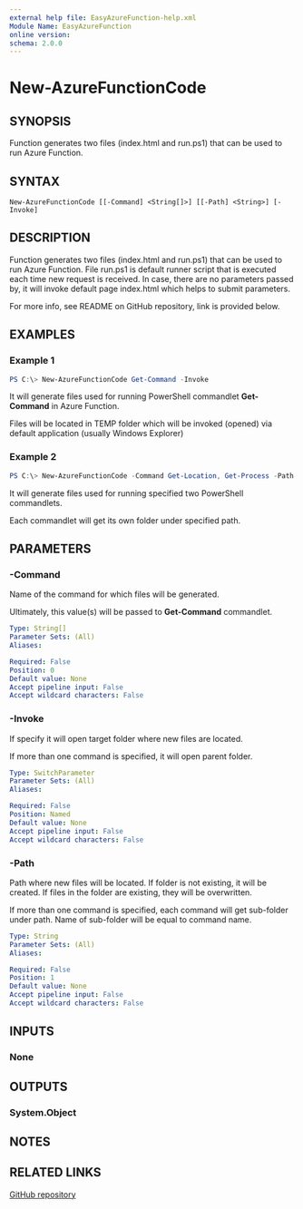 ```yaml
---
external help file: EasyAzureFunction-help.xml
Module Name: EasyAzureFunction
online version:
schema: 2.0.0
---
```


# New-AzureFunctionCode

## SYNOPSIS
Function generates two files (index.html and run.ps1) that can be used to run Azure Function.

## SYNTAX

```
New-AzureFunctionCode [[-Command] <String[]>] [[-Path] <String>] [-Invoke]
```

## DESCRIPTION
Function generates two files (index.html and run.ps1) that can be used to run Azure Function. File run.ps1 is default runner script that is executed each time new request is received. In case, there are no parameters passed by, it will invoke default page index.html which helps to submit parameters.

For more info, see README on GitHub repository, link is provided below.

## EXAMPLES

### Example 1
```powershell
PS C:\> New-AzureFunctionCode Get-Command -Invoke
```

It will generate files used for running PowerShell commandlet **Get-Command** in Azure Function.

Files will be located in TEMP folder which will be invoked (opened) via default application (usually Windows Explorer)

### Example 2
```powershell
PS C:\> New-AzureFunctionCode -Command Get-Location, Get-Process -Path C:\EzAzF
```

It will generate files used for running specified two PowerShell commandlets.

Each commandlet will get its own folder under specified path.

## PARAMETERS

### -Command
Name of the command for which files will be generated. 

Ultimately, this value(s) will be passed to **Get-Command** commandlet.

```yaml
Type: String[]
Parameter Sets: (All)
Aliases:

Required: False
Position: 0
Default value: None
Accept pipeline input: False
Accept wildcard characters: False
```

### -Invoke
If specify it will open target folder where new files are located.

If more than one command is specified, it will open parent folder.

```yaml
Type: SwitchParameter
Parameter Sets: (All)
Aliases:

Required: False
Position: Named
Default value: None
Accept pipeline input: False
Accept wildcard characters: False
```

### -Path
Path where new files will be located.
If folder is not existing, it will be created.
If files in the folder are existing, they will be overwritten.

If more than one command is specified, each command will get sub-folder under path. Name of sub-folder will be equal to command name.

```yaml
Type: String
Parameter Sets: (All)
Aliases:

Required: False
Position: 1
Default value: None
Accept pipeline input: False
Accept wildcard characters: False
```

## INPUTS

### None


## OUTPUTS

### System.Object

## NOTES

## RELATED LINKS

[GitHub repository](https://github.com/iricigor/EasyAzureFunction)